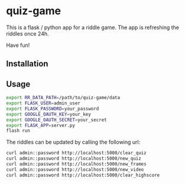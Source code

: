 # quiz-game

This is a flask / python app for a riddle game. The app is refreshing the riddles once 24h. 

Have fun!

## Installation

## Usage
```bash
export RR_DATA_PATH=/path/to/quiz-game/data
export FLASK_USER=admin_user
export FLASK_PASSWORD=your_password
export GOOGLE_OAUTH_KEY=your_key
export GOOGLE_OAUTH_SECRET=your_secret
export FLASK_APP=server.py
flash run
```

The riddles can be updated by calling the following url:
```bash
curl admin::password http://localhost:5000/clear_quiz
curl admin::password http://localhost:5000/new_quiz
curl admin::password http://localhost:5000/new_frames
curl admin::password http://localhost:5000/new_video
curl admin::password http://localhost:5000/clear_highscore 
```

